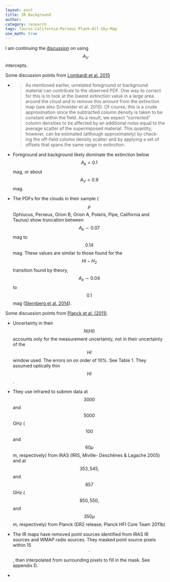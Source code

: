 ```yaml
---
layout: post
title: IR Background
author:
category: research
tags: Taurus-California-Perseus Plank-All-Sky-Map
use_math: true
---
```


I am continuing the [discussion](/2015/05/30/Intercepts/) on using $$A_V$$
intercepts.

Some discussion points from [Lombardi et al.
2015](http://www.aanda.org/10.1051/0004-6361/201525650)

+ > As mentioned earlier, unrelated foreground or background material can
  contribute to the observed PDF. One way to correct for this is to look at the
  lowest extinction value in a large area around the cloud and to remove this
  amount from the extinction map (see also Schneider et al. 2015). Of course,
  this is a crude approximation since the subtracted column density is taken to
  be constant within the field. As a result, we expect “corrected” column
  densities to be affected by an additional noise equal to the average scatter
  of the superimposed material. This quantity, however, can be estimated
  (although approximately) by check- ing the off-field column density scatter
  and by applying a set of offsets that spans the same range in extinction.

+ Foreground and background likely dominate the extinction below $$A_k < 0.1$$
  mag, or about $$A_V < 0.9$$ mag. 

+ The PDFs for the clouds in their sample ($$\rho$$ Ophiucus, Perseus, Orion B,
  Orion A, Polaris, Pipe, California and Taurus) show truncation between $$A_k
  \sim 0.07$$ mag to $$0.14$$ mag. These values are similar to those found for
  the $$HI-H_2$$ transition found by theory, $$A_k \sim 0.04$$ to $$0.1$$ mag
  ([Sternberg et al. 2014](http://adsabs.harvard.edu/abs/2014ApJ...790...10S)).

Some discussion points from [Planck et al. (2011)](http://adsabs.harvard.edu/abs/2011A%26A...536A..24P).

+ Uncertainty in their $$N(HI)$$ accounts only for the measurement
  uncertainty, not in their uncertainty of the $$HI$$ window used. The errors
  on on order of 10%. See Table 1. They assumed optically thin $$HI$$.

+ They use infrared to submm data at $$3000$$ and $$5000$$ GHz ($$100$$ and
  $$60 \mu$$m, respectively) from IRAS (IRIS, Miville- Deschênes & Lagache
  2005) and at $$353, 545,$$ and $$857$$GHz ($$850, 550,$$ and $$350 \mu$$m,
  respectively) from Planck (DR2 release; Planck HFI Core Team 2011b)

+ The IR maps have removed point sources identified from IRAS IR sources and
  WMAP radio sources. They masked point source pixels within 15$$^\prime$$,
  then interpolated from surrounding pixels to fill in the mask. See appendix D.

+ 


